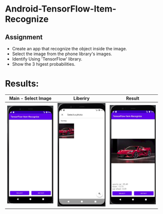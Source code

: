 # Android-TensorFlow-Item-Recognize
 
## Assignment
- Create an app that recognize the object inside the image.
- Select the image from the phone library's images.
- Identify Using 'TensorFlow' library.
- Show the 3 higest probabilities. 


# Results:

<p align="center">

| Main - Select Image  | Liberiry | Result |
| ------------- | ------------- | ------------- |
| <img src="https://github.com/yonisho52/Android-TensorFlow-Item-Recognize/blob/main/Result%20Images/Main.jpg" width="250" >  | <img src="https://github.com/yonisho52/Android-TensorFlow-Item-Recognize/blob/main/Result%20Images/Select.jpg" width="250" >  | <img src="https://github.com/yonisho52/Android-TensorFlow-Item-Recognize/blob/main/Result%20Images/Result.jpg" width="250" >  |
</p>

